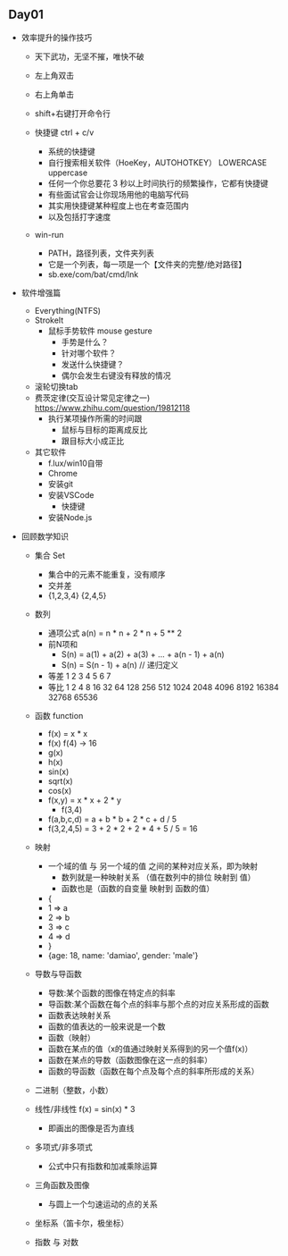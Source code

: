 ## Day01
* 效率提升的操作技巧
    * 天下武功，无坚不摧，唯快不破
    * 左上角双击
    * 右上角单击
    * shift+右键打开命令行

    * 快捷键 ctrl + c/v
        * 系统的快捷键
        * 自行搜索相关软件（HoeKey，AUTOHOTKEY）  LOWERCASE uppercase
        * 任何一个你总要花 3 秒以上时间执行的频繁操作，它都有快捷键
        * 有些面试官会让你现场用他的电脑写代码
        * 其实用快捷键某种程度上也在考查范围内
        * 以及包括打字速度

    * win-run
        * PATH，路径列表，文件夹列表
        * 它是一个列表，每一项是一个【文件夹的完整/绝对路径】
        * sb.exe/com/bat/cmd/lnk
* 软件增强篇
    * Everything(NTFS)
    * StrokeIt
      * 鼠标手势软件 mouse gesture
        * 手势是什么？
        * 针对哪个软件？
        * 发送什么快捷键？
        * 偶尔会发生右键没有释放的情况
    * 滚轮切换tab
    * 费茨定律(交互设计常见定律之一) https://www.zhihu.com/question/19812118
      * 执行某项操作所需的时间跟
        * 鼠标与目标的距离成反比
        * 跟目标大小成正比
    * 其它软件
      * f.lux/win10自带
      * Chrome
      * 安装git
      * 安装VSCode
        * 快捷键
      * 安装Node.js



* 回顾数学知识
  * 集合 Set
    * 集合中的元素不能重复，没有顺序
    * 交并差
    * {1,2,3,4} {2,4,5}
  * 数列
    * 通项公式 a(n) = n * n + 2 * n + 5 ** 2
    * 前N项和
      * S(n) = a(1) + a(2) + a(3) + ... + a(n - 1) + a(n)
      * S(n) = S(n - 1) + a(n) // 递归定义
    * 等差 1 2 3 4 5 6 7
    * 等比
      1 2 4 8 16 32 64 128 256 512 1024 2048 4096 8192 16384 32768 65536
  * 函数 function
    * f(x) = x * x
    * f(x)   f(4) -> 16
    * g(x)
    * h(x)
    * sin(x)
    * sqrt(x)
    * cos(x)
    * f(x,y) = x * x + 2 * y
      * f(3,4)
    * f(a,b,c,d) = a + b * b + 2 * c + d / 5
    * f(3,2,4,5) = 3 + 2 * 2 + 2 * 4 + 5 / 5 = 16
  * 映射
    * 一个域的值 与 另一个域的值 之间的某种对应关系，即为映射
      * 数列就是一种映射关系 （值在数列中的排位 映射到 值）
      * 函数也是（函数的自变量 映射到 函数的值）
    * {
    *   1 => a
    *   2 => b
    *   3 => c
    *   4 => d
    * }
    * {age: 18,
      name: 'damiao',
      gender: 'male'}
  * 导数与导函数
    * 导数:某个函数的图像在特定点的斜率
    * 导函数:某个函数在每个点的斜率与那个点的对应关系形成的函数
    * 函数表达映射关系
    * 函数的值表达的一般来说是一个数
    * 函数（映射）
    * 函数在某点的值（x的值通过映射关系得到的另一个值f(x)）
    * 函数在某点的导数（函数图像在这一点的斜率）
    * 函数的导函数（函数在每个点及每个点的斜率所形成的关系）

  * 二进制（整数，小数）
  * 线性/非线性 f(x) = sin(x) * 3
    * 即画出的图像是否为直线
  * 多项式/非多项式
    * 公式中只有指数和加减乘除运算
  * 三角函数及图像
    * 与圆上一个匀速运动的点的关系
  * 坐标系（笛卡尔，极坐标）
  * 指数 与 对数